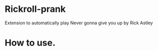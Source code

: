 # Rickroll-prank
Extension to automatically play Never gonna give you up by Rick Astley

# How to use.
